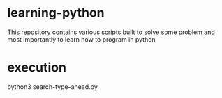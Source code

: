 # learning-python
This repository contains various scripts built to solve some problem and most importantly to learn how to program in python

# execution
python3 search-type-ahead.py

